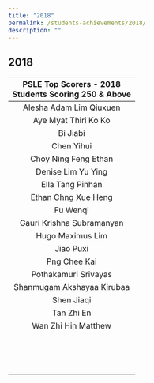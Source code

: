 ```yaml
---
title: "2018"
permalink: /students-achievements/2018/
description: ""
---
```

## 2018

| PSLE&nbsp;Top Scorers - 2018  <br>Students Scoring 250 &amp; Above  |
|:-:|
| Alesha Adam Lim Qiuxuen  |
| Aye Myat Thiri Ko Ko  |
| Bi Jiabi  |
| Chen Yihui  |
| Choy Ning Feng Ethan  |
| Denise Lim Yu Ying  |
| Ella Tang Pinhan  |
| Ethan Chng Xue Heng  |
| Fu Wenqi  |
| Gauri Krishna Subramanyan  |
| Hugo Maximus Lim  |
| Jiao Puxi  |
| Png Chee Kai  |
| Pothakamuri Srivayas  |
| Shanmugam Akshayaa Kirubaa  |
| Shen Jiaqi  |
| Tan Zhi En  |
| Wan Zhi Hin Matthew  |
|   |
|   |
|   |
|   |
|   |
|   |
|   |
|   |
|   |
|   |
|   |
|   |
|   |
|   |